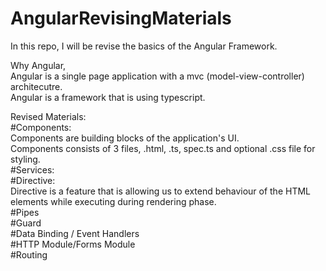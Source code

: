 # AngularRevisingMaterials
In this repo, I will be revise the basics of the Angular Framework.

Why Angular,
<br>Angular is a single page application with a mvc (model-view-controller) architecutre.
<br>Angular is a framework that is using typescript.

Revised Materials:
<br>#Components:<br>Components are building blocks of the application's UI. <br>Components consists of 3 files, .html, .ts, spec.ts and optional .css file for styling.
<br>#Services:
<br>#Directive:<br>Directive is a feature that is allowing us to extend behaviour of the HTML elements while executing during rendering phase.
<br>#Pipes
<br>#Guard
<br>#Data Binding / Event Handlers
<br>#HTTP Module/Forms Module
<br>#Routing
